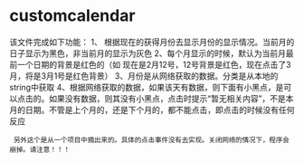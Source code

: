 # customcalendar
该文件完成如下功能：
      1、 根据现在的获得月份去显示月份的显示情况。当前月的日子显示为黑色，非当前月的显示为灰色
      2、每个月显示的时候，默认为当前月最前一个日期的背景是红色的（如 现在是2月12号，12号背景是红色，现在点击了3月，将是3月1号是红色背景）
      3、月份是从网络获取的数据。分类是从本地的string中获取
      4、根据网络获取的数据，如果该天有数据，则下面有小黑点，是可以点击的。如果没有数据，则其没有小黑点，点击时提示“暂无相关内容”，不是本月的日期。不管是上个月的，还是下个月的，都不能点击，即点击的时候没有任何反应
   
     另外这个是从一个项目中摘出来的。具体的点击事件没有去实现。关闭网络的情况下，程序会崩掉。请注意！！！
